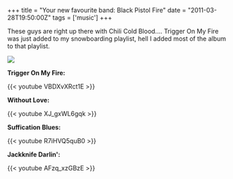 +++
title = "Your new favourite band: Black Pistol Fire"
date = "2011-03-28T19:50:00Z"
tags = ['music']
+++

These guys are right up there with Chili Cold Blood.... Trigger On My Fire
was just added to my snowboarding playlist, hell I added most of the album to
that playlist.

![](/post/your-new-favourite-band-black-pistol-fire/Black_Pistol_Fire.png)



**Trigger On My Fire:**

{{< youtube VBDXvXRct1E >}}

**Without Love:**

{{< youtube XJ_gxWL6gqk >}}

**Suffication Blues:**

{{< youtube R7iHVQ5quB0 >}}

**Jackknife Darlin':**

{{< youtube AFzq_xzGBzE >}}



